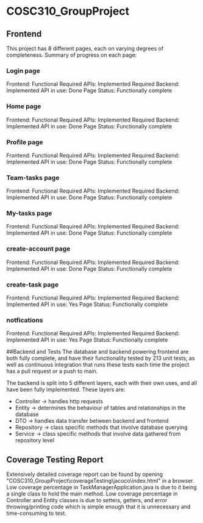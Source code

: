 # COSC310_GroupProject

## Frontend
This project has 8 different pages, each on varying degrees of completeness.
Summary of progress on each page:

### Login page
Frontend: Functional
Required APIs: Implemented
Required Backend: Implemented
API in use: Done
Page Status: Functionally complete

### Home page
Frontend: Functional
Required APIs: Implemented
Required Backend: Implemented
API in use: Done
Page Status: Functionally complete

### Profile page
Frontend: Functional
Required APIs: Implemented
Required Backend: Implemented
API in use: Done
Page Status: Functionally complete

### Team-tasks page
Frontend: Functional
Required APIs: Implemented
Required Backend: Implemented
API in use: Done
Page Status: Functionally complete

### My-tasks page
Frontend: Functional
Required APIs: Implemented
Required Backend: Implemented
API in use: Done
Page Status: Functionally complete

### create-account page
Frontend: Functional
Required APIs: Implemented
Required Backend: Implemented
API in use: Done
Page Status: Functionally complete

### create-task page
Frontend: Functional
Required APIs: Implemented
Required Backend: Implemented
API in use: Yes
Page Status: Functionally complete

### notfications
Frontend: Functional
Required APIs: Implemented
Required Backend: Implemented
API in use: Yes
Page Status: Functionally complete

##Backend and Tests
The database and backend powering frontend are both fully complete, and have their functionality tested by 213 unit tests, as well as continuous integration that runs these tests each time the project has a pull request or a push to main.

The backend is split into 5 different layers, each with their own uses, and all have been fully implemented. These layers are:
- Controller -> handles http requests
- Entity -> determines the behaviour of tables and relationships in the database
- DTO -> handles data transfer between backend and frontend
- Repository -> class specific methods that involve database querying
- Service -> class specific methods that involve data gathered from repository level


## Coverage Testing Report
Extensively detailed coverage report can be found by opening "COSC310_GroupProject\coverageTesting\jacoco\index.html" in a browser.
Low coverage percentage in TaskManagerApplication.java is due to it being a single class to hold the main method.
Low coverage percentage in Controller and Entity classes is due to setters, getters, and error throwing/printing code which is simple enough that it is unnecessary and time-consuming to test.


